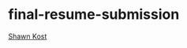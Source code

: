# final-resume-submission

<!--- In the text below, please replace "Your Name" with your name, and provide a link to your resume in the parenthesis. --->

[Shawn Kost](https://drive.google.com/file/d/1uJK_o0eG66zR1g32euy_ooNGblbAkiLc/view)
